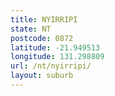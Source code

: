 ```yaml
---
title: NYIRRIPI
state: NT
postcode: 0872
latitude: -21.949513
longitude: 131.298809
url: /nt/nyirripi/
layout: suburb
---
```

